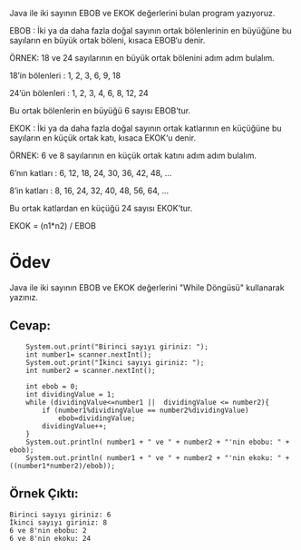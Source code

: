 Java ile iki sayının EBOB ve EKOK değerlerini bulan program yazıyoruz.

EBOB : İki ya da daha fazla doğal sayının ortak bölenlerinin en büyüğüne bu sayıların en büyük ortak böleni, kısaca EBOB‘u denir.

ÖRNEK: 18 ve 24 sayılarının en büyük ortak bölenini adım adım bulalım.

18’in bölenleri : 1, 2, 3, 6, 9, 18

24’ün bölenleri : 1, 2, 3, 4, 6, 8, 12, 24

Bu ortak bölenlerin en büyüğü 6 sayısı EBOB’tur.

EKOK : İki ya da daha fazla doğal sayının ortak katlarının en küçüğüne bu sayıların en küçük ortak katı, kısaca EKOK‘u denir.

ÖRNEK: 6 ve 8 sayılarının en küçük ortak katını adım adım bulalım.

6’nın katları : 6, 12, 18, 24, 30, 36, 42, 48, …

8’in katları : 8, 16, 24, 32, 40, 48, 56, 64, …

Bu ortak katlardan en küçüğü 24 sayısı EKOK’tur.

EKOK = (n1*n2) / EBOB

# Ödev
Java ile iki sayının EBOB ve EKOK değerlerini "While Döngüsü" kullanarak yazınız.

## Cevap:

        System.out.print("Birinci sayıyı giriniz: ");
        int number1= scanner.nextInt();
        System.out.print("İkinci sayıyı giriniz: ");
        int number2 = scanner.nextInt();

        int ebob = 0;
        int dividingValue = 1;
        while (dividingValue<=number1 ||  dividingValue <= number2){
            if (number1%dividingValue == number2%dividingValue)
                ebob=dividingValue;
            dividingValue++;
        }
        System.out.println( number1 + " ve " + number2 + "'nin ebobu: " + ebob);
        System.out.println( number1 + " ve " + number2 + "'nin ekoku: " + ((number1*number2)/ebob));

## Örnek Çıktı:
    Birinci sayıyı giriniz: 6
    İkinci sayıyı giriniz: 8
    6 ve 8'nin ebobu: 2
    6 ve 8'nin ekoku: 24